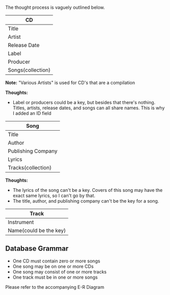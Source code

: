 The thought process is vaguely outlined below.

|CD|
|---|
|Title|
|Artist|
|Release Date|
|Label|
|Producer|
|Songs(collection)|

**Note:** "Various Artists" is used for CD's that are a compilation

**Thoughts:**
- Label or producers could be a key, but besides that there's nothing. Titles, artists, release dates, and songs can all share names. This is why I added an ID field

|Song|
|----|
|Title|
|Author|
|Publishing Company|
|Lyrics|
|Tracks(collection)|

**Thoughts:**
- The lyrics of the song can't be a key. Covers of this song may have the exact same lyrics, so I can't go by that.
- The title, author, and publishing company can't be the key for a song.

|Track
|-----
|Instrument
|Name(could be the key)

Database Grammar
----------------
- One CD must contain zero or more songs
- One song may be on one or more CDs
- One song may consist of one or more tracks
- One track must be in one or more songs

Please refer to the accompanying E-R Diagram
